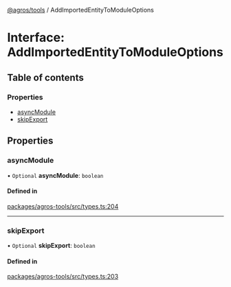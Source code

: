 [@agros/tools](../index.md) / AddImportedEntityToModuleOptions

# Interface: AddImportedEntityToModuleOptions

## Table of contents

### Properties

- [asyncModule](AddImportedEntityToModuleOptions.md#asyncmodule)
- [skipExport](AddImportedEntityToModuleOptions.md#skipexport)

## Properties

### <a id="asyncmodule" name="asyncmodule"></a> asyncModule

• `Optional` **asyncModule**: `boolean`

#### Defined in

[packages/agros-tools/src/types.ts:204](https://github.com/agrosjs/agros/blob/4da6792/packages/agros-tools/src/types.ts#L204)

___

### <a id="skipexport" name="skipexport"></a> skipExport

• `Optional` **skipExport**: `boolean`

#### Defined in

[packages/agros-tools/src/types.ts:203](https://github.com/agrosjs/agros/blob/4da6792/packages/agros-tools/src/types.ts#L203)

